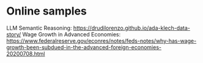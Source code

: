 # Online samples
LLM Semantic Reasoning: https://drudilorenzo.github.io/ada-klech-data-story/
Wage Growth in Advanced Economies: https://www.federalreserve.gov/econres/notes/feds-notes/why-has-wage-growth-been-subdued-in-the-advanced-foreign-economies-20200708.html
